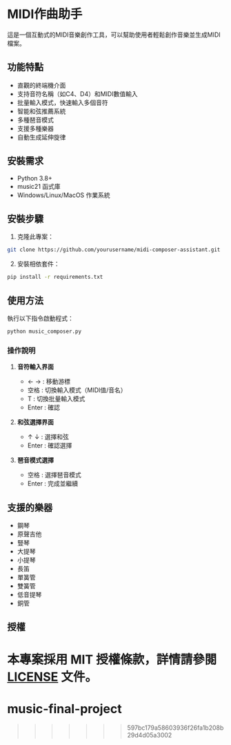 # MIDI作曲助手

這是一個互動式的MIDI音樂創作工具，可以幫助使用者輕鬆創作音樂並生成MIDI檔案。

## 功能特點

- 直觀的終端機介面
- 支持音符名稱（如C4、D4）和MIDI數值輸入
- 批量輸入模式，快速輸入多個音符
- 智能和弦推薦系統
- 多種琶音模式
- 支援多種樂器
- 自動生成延伸旋律

## 安裝需求

- Python 3.8+
- music21 函式庫
- Windows/Linux/MacOS 作業系統

## 安裝步驟

1. 克隆此專案：
```bash
git clone https://github.com/yourusername/midi-composer-assistant.git
```

2. 安裝相依套件：
```bash
pip install -r requirements.txt
```

## 使用方法

執行以下指令啟動程式：

```bash
python music_composer.py
```

### 操作說明

1. **音符輸入界面**
   - ← → : 移動游標
   - 空格 : 切換輸入模式（MIDI值/音名）
   - T : 切換批量輸入模式
   - Enter : 確認

2. **和弦選擇界面**
   - ↑ ↓ : 選擇和弦
   - Enter : 確認選擇

3. **琶音模式選擇**
   - 空格 : 選擇琶音模式
   - Enter : 完成並繼續

## 支援的樂器

- 鋼琴
- 原聲吉他
- 豎琴
- 大提琴
- 小提琴
- 長笛
- 單簧管
- 雙簧管
- 低音提琴
- 銅管

## 授權

本專案採用 MIT 授權條款，詳情請參閱 [LICENSE](LICENSE) 文件。
=======
# music-final-project
>>>>>>> 597bc179a58603936f26fa1b208b29d4d05a3002
